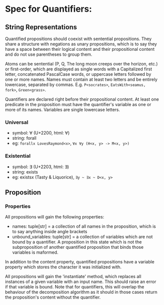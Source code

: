 # Spec for Quantifiers:

## String Representations

Quantified propositions should coexist with sentential propositions.
They share a structure with negations as unary propositions, which is 
to say they have a space between their logical content and their 
propositional content and do not use parentheses to group them.

Atoms can be sentential (P, Q, The long moon creeps over the horizon, 
etc.) or first-order, which are displayed as single words with a 
Capitalized first letter, concatenated PascalCase words, or uppercase 
letters followed by one or more names. Names must contain at least two
letters and be entirely lowercase, separated by commas. E.g. 
`P<socrates>`, `EatsWith<seamus, fork>`, `Green<grass>`.

Quantifiers are declared right before their propositional content.
At least one predicate in the proposition must have the quantifier's
variable as one or more of its names. Variables are single lowercase
letters.

### Universal
- symbol: ∀ (U+2200, html: &forall;)
- string: forall
- eg: `forallx LovesRaymond<x>`, `∀x ∀y (H<x, y> -> M<x, y>)`

### Existential
- symbol: ∃ (U+2203, html: &exist;)
- string: exists
- eg: existsx (Tasty<x> & Liquorice<x>), `∃y ~ ∃x ~ D<x, y>`

## Proposition

### Properties
All propositions will gain the following properties:
- names: tuple[str] = a collection of all names in the proposition, 
which is to say anything inside angle brackets
- unbound_variables: tuple[str] = a collection of variables which are
not bound by a quantifier. A proposition in this state which is not
the subproposition of another quantified proposition that binds those
variables is maformed.

In addition to the content property, quantified propositions have a 
variable property which stores the character it was initialized with.

All propositions will gain the 'instantiate' method, which replaces 
all instances of a given variable with an input name. This should raise
an error if that variable is bound. Note that for quantifiers, this 
will overlap the behaviour of the decomposition algorithm as it should
in those cases return the proposition's content without the quantifier.
